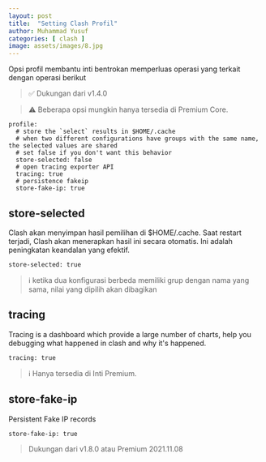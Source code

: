```yaml
---
layout: post
title:  "Setting Clash Profil"
author: Muhammad Yusuf
categories: [ clash ]
image: assets/images/8.jpg
---
```

Opsi profil membantu inti bentrokan memperluas operasi yang terkait dengan operasi berikut

> ✅ Dukungan dari v1.4.0

> ⚠️ Beberapa opsi mungkin hanya tersedia di Premium Core.

```
profile:
  # store the `select` results in $HOME/.cache
  # when two different configurations have groups with the same name, the selected values are shared
  # set false if you don't want this behavior
  store-selected: false
  # open tracing exporter API
  tracing: true
  # persistence fakeip
  store-fake-ip: true
```

## store-selected

Clash akan menyimpan hasil pemilihan di $HOME/.cache. Saat restart terjadi, Clash akan menerapkan hasil ini secara otomatis. Ini adalah peningkatan keandalan yang efektif.

```
store-selected: true
```

> ℹ ketika dua konfigurasi berbeda memiliki grup dengan nama yang sama, nilai yang dipilih akan dibagikan

## tracing

Tracing is a dashboard which provide a large number of charts, help you debugging what happened in clash and why it's happened.

```
tracing: true
```

> ℹ Hanya tersedia di Inti Premium.

## store-fake-ip

Persistent Fake IP records

```
store-fake-ip: true
```

> Dukungan dari v1.8.0 atau Premium 2021.11.08
